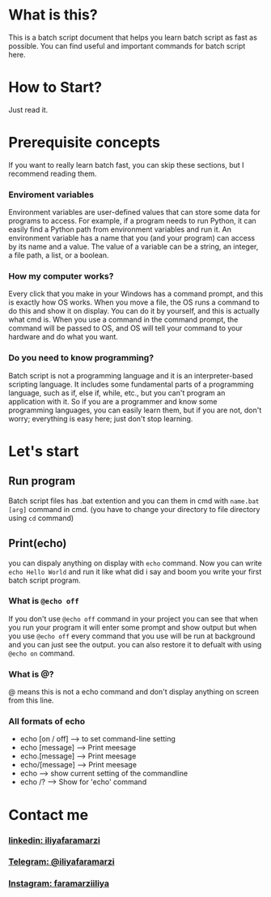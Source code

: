 # What is this?
This is a batch script document that helps you learn batch script as fast as possible. You can find useful and important commands for batch script here.

# How to Start?
Just read it.


# Prerequisite concepts
If you want to really learn batch fast, you can skip these sections, but I recommend reading them.

### Enviroment variables
Environment variables are user-defined values that can store some data for programs to access. For example, if a program needs to run Python, it can easily find a Python path from environment variables and run it. An environment variable has a name that you (and your program) can access by its name and a value. The value of a variable can be a string, an integer, a file path, a list, or a boolean.

### How my computer works?
Every click that you make in your Windows has a command prompt, and this is exactly how OS works. When you move a file, the OS runs a command to do this and show it on display. You can do it by yourself, and this is actually what cmd is.
When you use a command in the command prompt, the command will be passed to OS, and OS will tell your command to your hardware and do what you want.

### Do you need to know programming?
Batch script is not a programming language and it is an interpreter-based scripting language. It includes some fundamental parts of a programming language, such as if, else if, while, etc., but you can't program an application with it. So if you are a programmer and know some programming languages, you can easily learn them, but if you are not, don't worry; everything is easy here; just don't stop learning.

# Let's start
## Run program
Batch script files has .bat extention and you can them in cmd with `name.bat [arg]` command in cmd. (you have to change your directory to file directory using `cd` command)

## Print(echo)
you can dispaly anything on display with `echo` command. Now you can write `echo Hello World` and run it like what did i say and boom you write your first batch script program.

### What is `@echo off`
If you don't use `@echo off` command in your project you can see that when you run your program it will enter some prompt and show output but when you use `@echo off` every command that you use will be run at background and you can just see the output.
you can also restore it to defualt with using `@echo on` command.

### What is @?
@ means this is not a echo command and don't display anything on screen from this line.

### All formats of echo
- echo [on / off] --> to set command-line setting
- echo [message] --> Print meesage
- echo.[message] --> Print meesage
- echo/[message] --> Print meesage
- echo --> show current setting of the commandline
- echo /? --> Show for 'echo' command


# Contact me
### [linkedin: iliyafaramarzi](https://www.linkedin.com/in/iliya-faramarzi-13109a21a/)
### [Telegram: @iliyafaramarzi](https://t.me/iliyaFaramarzi)
### [Instagram: faramarziiliya](https://www.instagram.com/faramarziiliya/)

